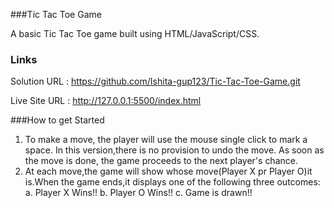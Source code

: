 ###Tic Tac Toe Game

A basic Tic Tac Toe game built using HTML/JavaScript/CSS.


### Links
Solution URL  : https://github.com/Ishita-gup123/Tic-Tac-Toe-Game.git


Live Site URL : http://127.0.0.1:5500/index.html

###How to get Started
1. To make a move, the player will use the mouse single click to mark a space. In this version,there is no provision to undo the move. As soon as the move is done, the game proceeds to the next player's chance.
2. At each move,the game will show whose move(Player  X pr Player O)it is.When the game ends,it displays one of the following three outcomes:
    a. Player X Wins!!
    b. Player O Wins!!
    c. Game is drawn!!
